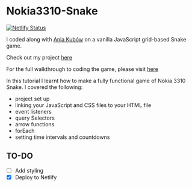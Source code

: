 # Nokia3310-Snake

[![Netlify Status](https://api.netlify.com/api/v1/badges/a0b8f0da-f2f6-4f98-bb7e-9d8c72a9e457/deploy-status)](https://app.netlify.com/sites/gab-snake-game/deploys)

I coded along with [Ania Kubów](https://github.com/kubowania) on a vanilla JavaScript grid-based Snake game.

Check out my project [here](https://gab-snake-game.netlify.app/)

For the full walkthrough to coding the game, please visit [here](https://www.youtube.com/watch?v=rui2tRRVtc0)

In this tutorial I learnt how to make a fully functional game of Nokia 3310 Snake. I covered the following:

* project set up
* linking your JavaScript and CSS files to your HTML file
* event listeners
* query Selectors
* arrow functions
* forEach
* setting time intervals and countdowns

## TO-DO

- [ ] Add styling
- [x] Deploy to Netlify
